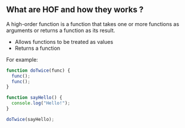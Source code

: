 
## What are HOF and how they works ?

A high-order function is a function that takes one or more functions as arguments or returns a function as its result.

- Allows functions to be treated as values
- Returns a function

For example:

```js
function doTwice(func) { 
  func(); 
  func(); 
} 

function sayHello() { 
  console.log("Hello!"); 
} 

doTwice(sayHello);
```